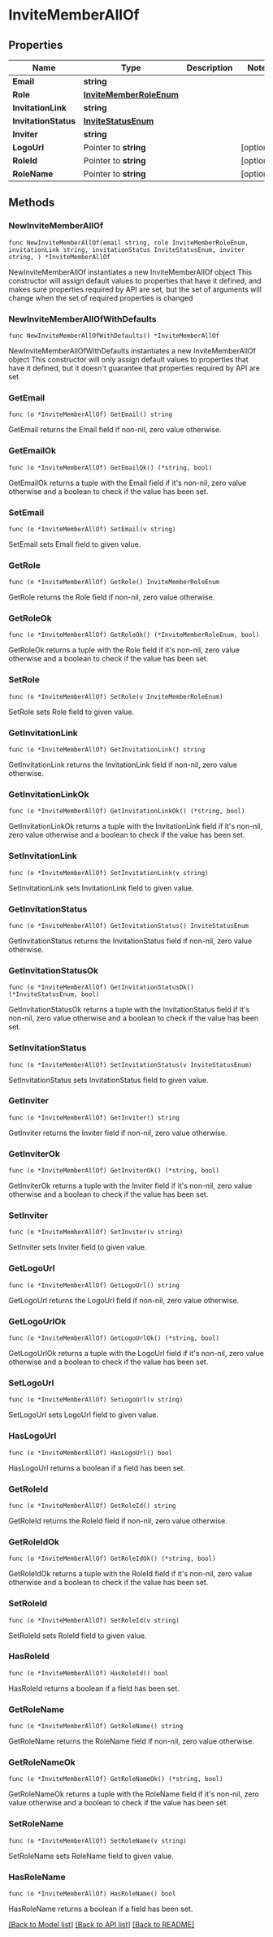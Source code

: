 # InviteMemberAllOf

## Properties

Name | Type | Description | Notes
------------ | ------------- | ------------- | -------------
**Email** | **string** |  | 
**Role** | [**InviteMemberRoleEnum**](InviteMemberRoleEnum.md) |  | 
**InvitationLink** | **string** |  | 
**InvitationStatus** | [**InviteStatusEnum**](InviteStatusEnum.md) |  | 
**Inviter** | **string** |  | 
**LogoUrl** | Pointer to **string** |  | [optional] 
**RoleId** | Pointer to **string** |  | [optional] 
**RoleName** | Pointer to **string** |  | [optional] 

## Methods

### NewInviteMemberAllOf

`func NewInviteMemberAllOf(email string, role InviteMemberRoleEnum, invitationLink string, invitationStatus InviteStatusEnum, inviter string, ) *InviteMemberAllOf`

NewInviteMemberAllOf instantiates a new InviteMemberAllOf object
This constructor will assign default values to properties that have it defined,
and makes sure properties required by API are set, but the set of arguments
will change when the set of required properties is changed

### NewInviteMemberAllOfWithDefaults

`func NewInviteMemberAllOfWithDefaults() *InviteMemberAllOf`

NewInviteMemberAllOfWithDefaults instantiates a new InviteMemberAllOf object
This constructor will only assign default values to properties that have it defined,
but it doesn't guarantee that properties required by API are set

### GetEmail

`func (o *InviteMemberAllOf) GetEmail() string`

GetEmail returns the Email field if non-nil, zero value otherwise.

### GetEmailOk

`func (o *InviteMemberAllOf) GetEmailOk() (*string, bool)`

GetEmailOk returns a tuple with the Email field if it's non-nil, zero value otherwise
and a boolean to check if the value has been set.

### SetEmail

`func (o *InviteMemberAllOf) SetEmail(v string)`

SetEmail sets Email field to given value.


### GetRole

`func (o *InviteMemberAllOf) GetRole() InviteMemberRoleEnum`

GetRole returns the Role field if non-nil, zero value otherwise.

### GetRoleOk

`func (o *InviteMemberAllOf) GetRoleOk() (*InviteMemberRoleEnum, bool)`

GetRoleOk returns a tuple with the Role field if it's non-nil, zero value otherwise
and a boolean to check if the value has been set.

### SetRole

`func (o *InviteMemberAllOf) SetRole(v InviteMemberRoleEnum)`

SetRole sets Role field to given value.


### GetInvitationLink

`func (o *InviteMemberAllOf) GetInvitationLink() string`

GetInvitationLink returns the InvitationLink field if non-nil, zero value otherwise.

### GetInvitationLinkOk

`func (o *InviteMemberAllOf) GetInvitationLinkOk() (*string, bool)`

GetInvitationLinkOk returns a tuple with the InvitationLink field if it's non-nil, zero value otherwise
and a boolean to check if the value has been set.

### SetInvitationLink

`func (o *InviteMemberAllOf) SetInvitationLink(v string)`

SetInvitationLink sets InvitationLink field to given value.


### GetInvitationStatus

`func (o *InviteMemberAllOf) GetInvitationStatus() InviteStatusEnum`

GetInvitationStatus returns the InvitationStatus field if non-nil, zero value otherwise.

### GetInvitationStatusOk

`func (o *InviteMemberAllOf) GetInvitationStatusOk() (*InviteStatusEnum, bool)`

GetInvitationStatusOk returns a tuple with the InvitationStatus field if it's non-nil, zero value otherwise
and a boolean to check if the value has been set.

### SetInvitationStatus

`func (o *InviteMemberAllOf) SetInvitationStatus(v InviteStatusEnum)`

SetInvitationStatus sets InvitationStatus field to given value.


### GetInviter

`func (o *InviteMemberAllOf) GetInviter() string`

GetInviter returns the Inviter field if non-nil, zero value otherwise.

### GetInviterOk

`func (o *InviteMemberAllOf) GetInviterOk() (*string, bool)`

GetInviterOk returns a tuple with the Inviter field if it's non-nil, zero value otherwise
and a boolean to check if the value has been set.

### SetInviter

`func (o *InviteMemberAllOf) SetInviter(v string)`

SetInviter sets Inviter field to given value.


### GetLogoUrl

`func (o *InviteMemberAllOf) GetLogoUrl() string`

GetLogoUrl returns the LogoUrl field if non-nil, zero value otherwise.

### GetLogoUrlOk

`func (o *InviteMemberAllOf) GetLogoUrlOk() (*string, bool)`

GetLogoUrlOk returns a tuple with the LogoUrl field if it's non-nil, zero value otherwise
and a boolean to check if the value has been set.

### SetLogoUrl

`func (o *InviteMemberAllOf) SetLogoUrl(v string)`

SetLogoUrl sets LogoUrl field to given value.

### HasLogoUrl

`func (o *InviteMemberAllOf) HasLogoUrl() bool`

HasLogoUrl returns a boolean if a field has been set.

### GetRoleId

`func (o *InviteMemberAllOf) GetRoleId() string`

GetRoleId returns the RoleId field if non-nil, zero value otherwise.

### GetRoleIdOk

`func (o *InviteMemberAllOf) GetRoleIdOk() (*string, bool)`

GetRoleIdOk returns a tuple with the RoleId field if it's non-nil, zero value otherwise
and a boolean to check if the value has been set.

### SetRoleId

`func (o *InviteMemberAllOf) SetRoleId(v string)`

SetRoleId sets RoleId field to given value.

### HasRoleId

`func (o *InviteMemberAllOf) HasRoleId() bool`

HasRoleId returns a boolean if a field has been set.

### GetRoleName

`func (o *InviteMemberAllOf) GetRoleName() string`

GetRoleName returns the RoleName field if non-nil, zero value otherwise.

### GetRoleNameOk

`func (o *InviteMemberAllOf) GetRoleNameOk() (*string, bool)`

GetRoleNameOk returns a tuple with the RoleName field if it's non-nil, zero value otherwise
and a boolean to check if the value has been set.

### SetRoleName

`func (o *InviteMemberAllOf) SetRoleName(v string)`

SetRoleName sets RoleName field to given value.

### HasRoleName

`func (o *InviteMemberAllOf) HasRoleName() bool`

HasRoleName returns a boolean if a field has been set.


[[Back to Model list]](../README.md#documentation-for-models) [[Back to API list]](../README.md#documentation-for-api-endpoints) [[Back to README]](../README.md)


